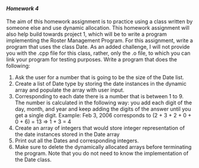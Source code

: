 #### _Homework 4_
The aim of this homework assignment is to practice using a class written by someone else and use dynamic allocation. This homework assignment will also help build towards project 1, which will be to write a program implementing the Roster Management Program.
For this assignment, write a program that uses the class Date. As an added challenge, I will not provide you with the .cpp file for this class, rather, only the .o file, to which you can link your program for testing purposes.
Write a program that does the following:
1. Ask the user for a number that is going to be the size of the Date list.
2. Create a list of Date type by storing the date instances in the dynamic array and populate the array with user input.
3. Corresponding to each date there is a number that is between 1 to 9. The number is calculated in the following way: you add each digit of the day, month, and year and keep adding the digits of the answer until you get a single digit. Example: Feb 3, 2006  corresponds to (2 + 3 + 2 + 0 + 0 + 6)  = 13 => 1 + 3 = 4 
4. Create an array of integers that would store integer representation of the date instances stored in the Date array
5. Print out all the Dates and corresponding integers.
6. Make sure to delete the dynamically allocated arrays before terminating the program. 
Note that you do not need to know the implementation of the Date class.
